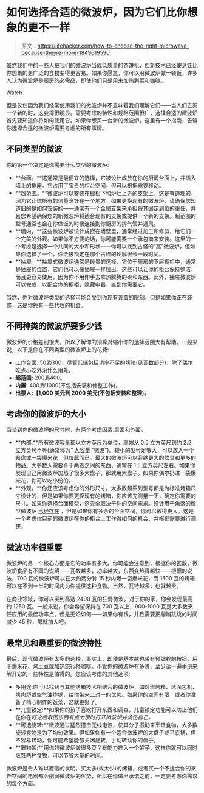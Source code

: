 # 如何选择合适的微波炉，因为它们比你想象的更不一样

> 原文：<https://lifehacker.com/how-to-choose-the-right-microwave-because-theyre-more-1849619590>

虽然我们中的一些人把我们的微波炉当成低质量的卷饼机，但新技术已经使烹饪比你想象的更广泛的食物变得更容易。如果你愿意，你可以用微波炉做一顿饭，许多人认为微波炉是厨房的必需品，即使他们只是用来加热剩菜和咖啡。

Watch

但是仅仅因为我们经常使用我们的微波炉并不意味着我们理解它们——当人们去买一个新的时，这变得很明显。需要考虑的特性和规格范围很广，选择合适的微波炉首先要知道你将如何使用它。如果你想买一台新的微波炉，这里有一个指南，告诉你选择合适的微波炉需要考虑的所有事情。

## 不同类型的微波

你的第一个决定是你需要什么类型的微波炉:

*   **台面。**这通常是最便宜的选择，它被设计成放在你的厨房台面上，并插入墙上的插座。它占用了宝贵的柜台空间，但可以根据需要移动。
*   **超范围。**微波炉可以安装在橱柜下和炉灶上方的支架上。这是有道理的，因为它让你所有的热量烹饪在一个地方。如果更换现有的微波炉，请确保您知道旧的是如何安装的——通常有一个金属支架来承担将其固定到位的重任，并且您希望确保您的新微波炉将适合现有的支架或提供一个新的支架。超范围的型号通常也会在你做饭的时候连接到你厨房的排气管并通风。
*   **墙内。**这些微波炉被设计成嵌在墙壁里，通常经过加工和修剪，给它们一个完美的外观。如果你不方便的话，你可能需要一个承包商来安装。这里的一个考虑是选择一个共同的大小和形状——你可以找到古怪的“高”微波炉，但如果你选择了一个，你会被锁定在那个古怪的轮廓很长一段时间。
*   **抽屉。**抽屉式微波炉通常是最贵的选择，它位于厨房的下层橱柜中，通常是抽屉的位置，它们也可以像抽屉一样拉出。这些可以让你的柜台保持整洁，而且更容易使用，因为你不用伸手去拿热腾腾的碗和东西。此外，抽屉微波炉可以完成，以配合你的橱柜，隐藏电器，直到你需要它。

当然，你对微波炉类型的选择可能会受到你现有设置的限制，但是如果你正在装修，这是你拥有一些代理的机会。

## 不同种类的微波炉要多少钱

微波炉的价格差别很大，所以了解你的预算对缩小你的选择范围大有帮助。一般来说，以下是你在不同类型的微波炉上的花费:

*   工作台面: $50 到$300，尽管低端包括功率不足的烤箱(见瓦数部分)，除了偶尔吃点小吃外没什么用处。
*   **超范围:** $200 到$400。
*   **内置:** $400 到$ 1000(不包括安装和修整工作)。
*   **出票人:【1,000 美元到 2000 美元(不包括安装和整理)。**

## 考虑你的微波炉的大小

当谈到你的微波炉的尺寸时，有两个考虑因素:里面和外面。

*   **内部:**所有微波容量都以立方英尺为单位，高端从 0.5 立方英尺到约 2.2 立方英尺不等(通常称为“ [大容量](https://www.whirlpool.com/kitchen/cooking/microwaves/countertop/p.0.5-cu.-ft.-countertop-microwave-with-add-30-seconds-option.wmc20005yw.html) “微波”)。较小的型号足够大，可以放入一个餐盘或一袋爆米花，但仅此而已。最大的微波炉可以容纳更大的炊具和更多的物品。大多数人需要介于两者之间的东西，通常在 1.5 立方英尺左右。如果你发现自己用微波炉加热了很多大盘子，那就用大盘子。如果你偶尔扔进一袋爆米花，你可以吃小份的。
*   **外观。**你还应该考虑你的外形尺寸。大多数超系列型号都是为标准烤箱尺寸设计的，但是如果你要更换现有的烤箱，你应该先测量一下，确定你需要的尺寸。如果你选择台面模型，这完全取决于你的空间需求。设计用于角落的微型微波炉 [已经存在](https://www.whirlpool.com/kitchen/cooking/microwaves/countertop/p.0.5-cu.-ft.-countertop-microwave-with-add-30-seconds-option.wmc20005yw.html) ，但是如果你有多余的台面空间，你可以放得更大。这是一个考虑你目前的微波炉在你的柜台上工作得如何的机会，并根据需要进行调整。

## 微波功率很重要

微波炉的另一个核心方面是它的功率有多大。你可能会注意到，根据你的瓦数，微波炉食品有不同的说明——瓦数越多，功率越大，东西变热得越快——根据的说法，700 瓦的微波炉可以在大约两分钟 15 秒内爆一袋爆米花，而 1500 瓦的烤箱可以在不到一半的时间内为你提供这种食物。当然，瓦特越多，也就越贵。

在商业领域，你可以买到高达 2400 瓦的狂野微波。对于你的家，你会发现最高约 1250 瓦。一般来说，你会希望保持在 700 瓦以上，900-1000 瓦是大多数烹饪应用的最佳功率点。但是无论如何——如果你有钱，并且需要把蹦蹦跳跳的时间减少 45 秒，那就加大吧。

## 最常见和最重要的微波特性

最后，现代微波炉有太多的选择。事实上，即使是基本款也带有预编程的按钮，用于爆米花、烤土豆或加热旅行杯咖啡。不管你的微波炉有多贵，至少读一遍手册来解开它的一些特性是值得的。您应该考虑的其他选项:

*   多用途:你可以找到与其他烤箱技术相结合的微波炉，如对流烤箱、烤面包机、烤肉炉或空气油炸锅，给你带来二对一的优势。如果你的空间有限，或者你准备了精心制作的饭菜，这就更好了。
*   **儿童锁定:**如果你的孩子喜欢打开东西和调查，儿童锁定功能可以防止他们在你在*叮之后取回东西有点太慢时打开微波炉并烫伤自己。*
*   **可选旋转:**微波通过猛烈撞击无线电波，使其分子振动来烹饪食物，大多数旋转食物是为了均匀效果。但如果你有一个适合微波炉的大盘子或平底锅，但不容易转动，你可能希望能够关闭旋转，手动转动你的盘子。
*   **置物架:**用你的微波炉做很多菜？有能力插入一个架子，这样你就可以同时烹饪两种食物，可以节省大量的时间。

微波炉是令人难以置信的发明。买太多(或太少)的烤箱，或者买一个不适合你的烹饪空间的电器都会削弱微波炉的优势，所以在你做出承诺之前，一定要考虑你需求的每个方面。